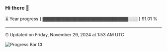 ### Hi there 👋

⏳ Year progress { ▓▓▓▓▓▓▓▓▓▓▓▓▓▓▓▓▓▓▓▓▓▓▓▓▓▓▓░░░ } 91.01 %

---

⏰ Updated on Friday, November 29, 2024 at 1:53 AM UTC

![Progress Bar CI](https://github.com/arthurbuhl/arthurbuhl/workflows/Progress%20Bar%20CI/badge.svg)
